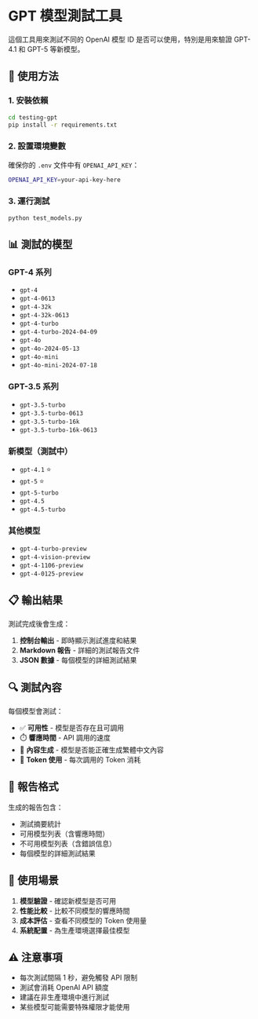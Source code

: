 # GPT 模型測試工具

這個工具用來測試不同的 OpenAI 模型 ID 是否可以使用，特別是用來驗證 GPT-4.1 和 GPT-5 等新模型。

## 🚀 使用方法

### 1. 安裝依賴
```bash
cd testing-gpt
pip install -r requirements.txt
```

### 2. 設置環境變數
確保你的 `.env` 文件中有 `OPENAI_API_KEY`：
```bash
OPENAI_API_KEY=your-api-key-here
```

### 3. 運行測試
```bash
python test_models.py
```

## 📊 測試的模型

### GPT-4 系列
- `gpt-4`
- `gpt-4-0613`
- `gpt-4-32k`
- `gpt-4-32k-0613`
- `gpt-4-turbo`
- `gpt-4-turbo-2024-04-09`
- `gpt-4o`
- `gpt-4o-2024-05-13`
- `gpt-4o-mini`
- `gpt-4o-mini-2024-07-18`

### GPT-3.5 系列
- `gpt-3.5-turbo`
- `gpt-3.5-turbo-0613`
- `gpt-3.5-turbo-16k`
- `gpt-3.5-turbo-16k-0613`

### 新模型（測試中）
- `gpt-4.1` ⭐
- `gpt-5` ⭐
- `gpt-5-turbo`
- `gpt-4.5`
- `gpt-4.5-turbo`

### 其他模型
- `gpt-4-turbo-preview`
- `gpt-4-vision-preview`
- `gpt-4-1106-preview`
- `gpt-4-0125-preview`

## 📋 輸出結果

測試完成後會生成：
1. **控制台輸出** - 即時顯示測試進度和結果
2. **Markdown 報告** - 詳細的測試報告文件
3. **JSON 數據** - 每個模型的詳細測試結果

## 🔍 測試內容

每個模型會測試：
- ✅ **可用性** - 模型是否存在且可調用
- ⏱️ **響應時間** - API 調用的速度
- 📝 **內容生成** - 模型是否能正確生成繁體中文內容
- 🔢 **Token 使用** - 每次調用的 Token 消耗

## 📄 報告格式

生成的報告包含：
- 測試摘要統計
- 可用模型列表（含響應時間）
- 不可用模型列表（含錯誤信息）
- 每個模型的詳細測試結果

## 🎯 使用場景

1. **模型驗證** - 確認新模型是否可用
2. **性能比較** - 比較不同模型的響應時間
3. **成本評估** - 查看不同模型的 Token 使用量
4. **系統配置** - 為生產環境選擇最佳模型

## ⚠️ 注意事項

- 每次測試間隔 1 秒，避免觸發 API 限制
- 測試會消耗 OpenAI API 額度
- 建議在非生產環境中進行測試
- 某些模型可能需要特殊權限才能使用

